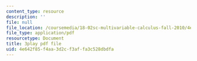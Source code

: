 ```yaml
---
content_type: resource
description: ''
file: null
file_location: /coursemedia/18-02sc-multivariable-calculus-fall-2010/4e642f85f4aa3d2cf3affa3c528dbdfa_G534bz09B4A.pdf
file_type: application/pdf
resourcetype: Document
title: 3play pdf file
uid: 4e642f85-f4aa-3d2c-f3af-fa3c528dbdfa
---
```


